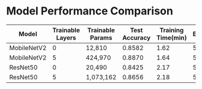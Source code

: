 # Model Performance Comparison

| Model | Trainable Layers | Trainable Params | Test Accuracy | Training Time(min) | Epochs |
|-------|------------------|------------------|---------------|--------------------|---------|
| MobileNetV2 | 0 | 12,810 | 0.8582 | 1.62 | 5 |
| MobileNetV2 | 5 | 424,970 | 0.8870 | 1.64 | 5 |
| ResNet50 | 0 | 20,490 | 0.8425 | 2.17 | 5 |
| ResNet50 | 5 | 1,073,162 | 0.8656 | 2.18 | 5 |
